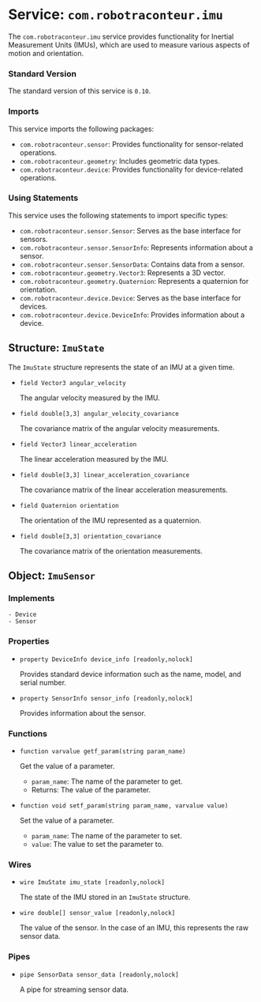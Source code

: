 # Service: `com.robotraconteur.imu`

The `com.robotraconteur.imu` service provides functionality for Inertial Measurement Units (IMUs), which are used to measure various aspects of motion and orientation.

### Standard Version

The standard version of this service is `0.10`.

### Imports

This service imports the following packages:

- `com.robotraconteur.sensor`: Provides functionality for sensor-related operations.
- `com.robotraconteur.geometry`: Includes geometric data types.
- `com.robotraconteur.device`: Provides functionality for device-related operations.

### Using Statements

This service uses the following statements to import specific types:

- `com.robotraconteur.sensor.Sensor`: Serves as the base interface for sensors.
- `com.robotraconteur.sensor.SensorInfo`: Represents information about a sensor.
- `com.robotraconteur.sensor.SensorData`: Contains data from a sensor.
- `com.robotraconteur.geometry.Vector3`: Represents a 3D vector.
- `com.robotraconteur.geometry.Quaternion`: Represents a quaternion for orientation.
- `com.robotraconteur.device.Device`: Serves as the base interface for devices.
- `com.robotraconteur.device.DeviceInfo`: Provides information about a device.

## Structure: `ImuState`

The `ImuState` structure represents the state of an IMU at a given time.

- `field Vector3 angular_velocity`

    The angular velocity measured by the IMU.

- `field double[3,3] angular_velocity_covariance`

    The covariance matrix of the angular velocity measurements.

- `field Vector3 linear_acceleration`

    The linear acceleration measured by the IMU.

- `field double[3,3] linear_acceleration_covariance`

    The covariance matrix of the linear acceleration measurements.

- `field Quaternion orientation`

    The orientation of the IMU represented as a quaternion.

- `field double[3,3] orientation_covariance`

    The covariance matrix of the orientation measurements.

## Object: `ImuSensor`

### Implements

    - Device
    - Sensor

### Properties

- `property DeviceInfo device_info [readonly,nolock]`

    Provides standard device information such as the name, model, and serial number.

- `property SensorInfo sensor_info [readonly,nolock]`

    Provides information about the sensor.

### Functions

- `function varvalue getf_param(string param_name)`

    Get the value of a parameter.
    - `param_name`: The name of the parameter to get.
    - Returns: The value of the parameter.

- `function void setf_param(string param_name, varvalue value)`

    Set the value of a parameter.
    - `param_name`: The name of the parameter to set.
    - `value`: The value to set the parameter to.

### Wires

- `wire ImuState imu_state [readonly,nolock]`

    The state of the IMU stored in an `ImuState` structure.

- `wire double[] sensor_value [readonly,nolock]`

    The value of the sensor. In the case of an IMU, this represents the raw sensor data.

### Pipes

- `pipe SensorData sensor_data [readonly,nolock]`

    A pipe for streaming sensor data.